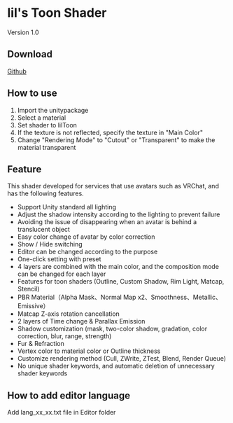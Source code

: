 # lil's Toon Shader
Version 1.0

## Download
[Github](https://github.com/lilxyzw/lil-s-Toon-Shader/releases/latest)

## How to use
1. Import the unitypackage
2. Select a material
3. Set shader to lilToon
4. If the texture is not reflected, specify the texture in "Main Color"
5. Change "Rendering Mode" to "Cutout" or "Transparent" to make the material transparent

## Feature
This shader developed for services that use avatars such as VRChat, and has the following features.
- Support Unity standard all lighting
- Adjust the shadow intensity according to the lighting to prevent failure
- Avoiding the issue of disappearing when an avatar is behind a translucent object
- Easy color change of avatar by color correction
- Show / Hide switching
- Editor can be changed according to the purpose
- One-click setting with preset
- 4 layers are combined with the main color, and the composition mode can be changed for each layer
- Features for toon shaders (Outline, Custom Shadow, Rim Light, Matcap, Stencil)
- PBR Material（Alpha Mask、Normal Map x2、Smoothness、Metallic、Emissive）
- Matcap Z-axis rotation cancellation
- 2 layers of Time change & Parallax Emission
- Shadow customization (mask, two-color shadow, gradation, color correction, blur, range, strength)
- Fur & Refraction
- Vertex color to material color or Outline thickness
- Customize rendering method (Cull, ZWrite, ZTest, Blend, Render Queue)
- No unique shader keywords, and automatic deletion of unnecessary shader keywords

## How to add editor language
Add lang_xx_xx.txt file in Editor folder
